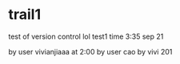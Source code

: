 trail1
======

test of version control
 lol
 test1
 time 3:35 sep 21
 
 
 by user vivianjiaaa at 2:00
by user cao
 by vivi 201
